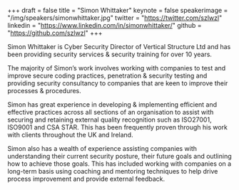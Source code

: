 +++
draft = false
title = "Simon Whittaker"
keynote = false
speakerimage = "/img/speakers/simonwhittaker.jpg"
twitter = "https://twitter.com/szlwzl"
linkedin = "https://www.linkedin.com/in/simonwhittaker/"
github = "https://github.com/szlwzl"
+++

Simon Whittaker is Cyber Security Director of Vertical Structure Ltd and has been providing security services & security training for over 10 years.

The majority of Simon’s work involves working with companies to test and improve secure coding practices, penetration & security testing and providing security consultancy to companies that are keen to improve their processes & procedures.

Simon has great experience in developing & implementing efficient and effective practices across all sections of an organisation to assist with securing and retaining external quality recognition such as ISO27001, ISO9001 and CSA STAR. This has been frequently proven through his work with clients throughout the UK and Ireland.

Simon also has a wealth of experience assisting companies with understanding their current security posture, their future goals and outlining how to achieve those goals. This has included working with companies on a long-term basis using coaching and mentoring techniques to help drive process improvement and provide external feedback.